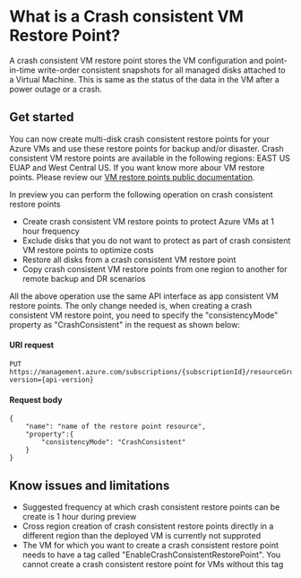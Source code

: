 # What is a Crash consistent VM Restore Point? 
A crash consistent VM restore point stores the VM configuration and point-in-time write-order consistent snapshots for all managed disks attached to a Virtual Machine. This is same as the status of the data in the VM after a power outage or a crash.

## Get started
You can now create multi-disk crash consistent restore points for your Azure VMs and use these restore points for backup and/or disaster. Crash consistent VM restore points are available in the following regions: EAST US EUAP and West Central US. If you want know more abour VM restore points. Please review our [VM restore points public documentation](https://docs.microsoft.com/en-us/azure/virtual-machines/virtual-machines-create-restore-points).

In preview you can perform the following operation on crash consistent restore points
* Create crash consistent VM restore points to protect Azure VMs at 1 hour frequency 
* Exclude disks that you do not want to protect as part of crash consistent VM restore points to optimize costs
* Restore all disks from a crash consistent VM restore point
* Copy crash consistent VM restore points from one region to another for remote backup and DR scenarios

All the above operation use the same API interface as app consistent VM restore points. The only change needed is, when creating a crash consistent VM restore point, you need to specify the "consistencyMode" property as "CrashConsistent" in the request as shown below:

#### URI request
```
PUT https://management.azure.com/subscriptions/{subscriptionId}/resourceGroups/{resourceGroupName}/providers/Microsoft.Compute/restorePointCollections/{restorePointCollectionName}/restorePoints/{restorePointName}&api-version={api-version}
```
#### Request body
```
{
    "name": "name of the restore point resource",
    "property":{
        "consistencyMode": "CrashConsistent"
    } 
}
```

## Know issues and limitations
* Suggested frequency at which crash consistent restore points can be create is 1 hour during preview
* Cross region creation of crash consistent restore points directly in a different region than the deployed VM is currently not supproted
* The VM for which you want to create a crash consistent restore point needs to have a tag called "EnableCrashConsistentRestorePoint". You cannot create a crash consistent restore point for VMs without this tag